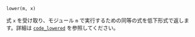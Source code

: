 ```
lower(m, x)
```

式 `x` を受け取り、モジュール `m` で実行するための同等の式を低下形式で返します。詳細は [`code_lowered`](@ref) を参照してください。
